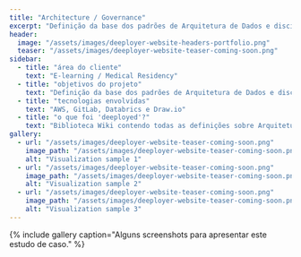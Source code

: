```yaml
---
title: "Architecture / Governance" 
excerpt: "Definição da base dos padrões de Arquitetura de Dados e disciplina de Governança de Dados para que a empresa pudesse implementar todos os projetos e assuntos relacionados a Data Science."
header:
  image: "/assets/images/deeployer-website-headers-portfolio.png"
  teaser: "/assets/images/deeployer-website-teaser-coming-soon.png"
sidebar:
  - title: "área do cliente"
    text: "E-learning / Medical Residency"
  - title: "objetivos do projeto"
    text: "Definição da base dos padrões de Arquitetura de Dados e disciplina de Governança de Dados para que a empresa pudesse implementar todos os projetos e assuntos relacionados a Data Science, tais como: Data Lineage, Data Quality, Data Monitoring, Data Archive/Purge, Data Delivery, dentre outros."
  - title: "tecnologias envolvidas"
    text: "AWS, GitLab, Databrics e Draw.io"
  - title: "o que foi 'deeployed'?"
    text: "Biblioteca Wiki contendo todas as definições sobre Arquitetura de Dados e Governança de Dados, blueprints e diagramas em Draw.io, repositório GitLab e treinamento."
gallery:
  - url: "/assets/images/deeployer-website-teaser-coming-soon.png"
    image_path: "/assets/images/deeployer-website-teaser-coming-soon.png"
    alt: "Visualization sample 1"
  - url: "/assets/images/deeployer-website-teaser-coming-soon.png"
    image_path: "/assets/images/deeployer-website-teaser-coming-soon.png"
    alt: "Visualization sample 2"
  - url: "/assets/images/deeployer-website-teaser-coming-soon.png"
    image_path: "/assets/images/deeployer-website-teaser-coming-soon.png"
    alt: "Visualization sample 3"
---
```


{% include gallery caption="Alguns screenshots para apresentar este estudo de caso." %}
